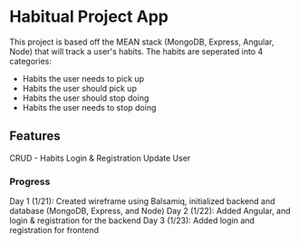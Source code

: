 # Habitual Project App

This project is based off the MEAN stack (MongoDB, Express, Angular, Node) that will track a user's habits.
The habits are seperated into 4 categories:

* Habits the user needs to pick up
* Habits the user should pick up
* Habits the user should stop doing
* Habits the user needs to stop doing


## Features
CRUD - Habits
Login & Registration
Update User


### Progress
Day 1 (1/21): Created wireframe using Balsamiq, initialized backend and database (MongoDB, Express, and Node)
Day 2 (1/22): Added Angular, and login & registration for the backend
Day 3 (1/23): Added login and registration for frontend
<!-- Day 4 (1/24): Cron job schedule for habits and habit front-end components
Day 5 (1/25): Finish habit front-end components
Day 6 (1/26): Components styling & FirebaseAuth -->